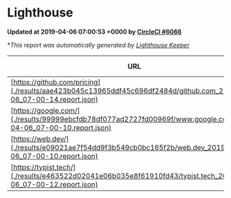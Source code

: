 
# Lighthouse

**Updated at 2019-04-06 07:00:53 +0000 by [CircleCI #6066](https://circleci.com/gh/ItinerisLtd/lighthouse-keeper-example/6066)**

**This report was automatically generated by [Lighthouse Keeper](https://github.com/itinerisltd/lighthouse-keeper)*

| URL | Performance | Accessibility | Best Practices | SEO | PWA | Updated At |
| --- | --- | --- | --- | --- | --- | --- |
| [https://github.com/pricing](./results/aae423b045c13965ddf45c696df2484d/github.com_2019-04-06_07-00-14.report.json) | 0.87 | 0.89 | 0.93 | 0.9 | 0.58 | 2019-04-06T07:00:14.981Z |
| [https://google.com/](./results/99999ebcfdb78df077ad2727fd00969f/www.google.com_2019-04-06_07-00-10.report.json) | 0.95 | 0.71 | 0.93 | 0.82 | 0.58 | 2019-04-06T07:00:10.821Z |
| [https://web.dev/](./results/e09021ae7f54dd9f3b549cb0bc165f2b/web.dev_2019-04-06_07-00-10.report.json) | 0.96 | 0.93 | 1 | 0.96 | 1 | 2019-04-06T07:00:10.914Z |
| [https://typist.tech/](./results/e463522d02041e06b035e8f61910fd43/typist.tech_2019-04-06_07-00-12.report.json) | 1 |  |  |  |  | 2019-04-06T07:00:12.419Z |
